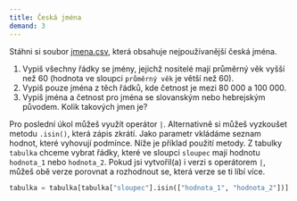 ```yaml
---
title: Česká jména
demand: 3
---
```


Stáhni si soubor [jmena.csv](assets/jmena.csv), která obsahuje nejpoužívanější česká jména.

1. Vypiš všechny řádky se jmény, jejichž nositelé mají průměrný věk vyšší než 60 (hodnota ve sloupci `průměrný věk` je větší než 60).
1. Vypiš pouze jména z těch řádků, kde četnost je mezi 80 000 a 100 000.
1. Vypiš jména a četnost pro jména se slovanským nebo hebrejským původem. Kolik takových jmen je?

Pro poslední úkol můžeš využít operátor `|`. Alternativně si můžeš vyzkoušet metodu `.isin()`, která zápis zkrátí. Jako parametr vkládáme seznam hodnot, které vyhovují podmínce. Níže je příklad použití metody. Z tabulky `tabulka` chceme vybrat řádky, které ve sloupci `sloupec` mají hodnotu `hodnota_1` nebo `hodnota_2`. Pokud jsi vytvořil(a) i verzi s operátorem `|`, můžeš obě verze porovnat a rozhodnout se, která verze se ti líbí více.

```python
tabulka = tabulka[tabulka["sloupec"].isin(["hodnota_1", "hodnota_2"])]
```
